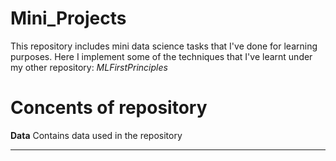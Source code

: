 # Mini_Projects

This repository includes mini data science tasks that I've done for learning purposes.
Here I implement some of the techniques that I've learnt under my other repository: *MLFirstPrinciples*

# Concents of repository

**Data**
Contains data used in the repository

****